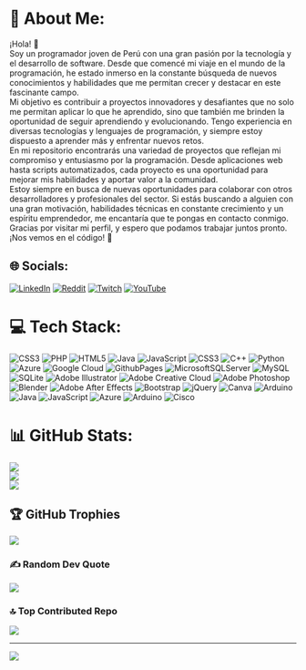 # 💫 About Me:
¡Hola! 👋<br>Soy un programador joven de Perú con una gran pasión por la tecnología y el desarrollo de software. Desde que comencé mi viaje en el mundo de la programación, he estado inmerso en la constante búsqueda de nuevos conocimientos y habilidades que me permitan crecer y destacar en este fascinante campo.<br>Mi objetivo es contribuir a proyectos innovadores y desafiantes que no solo me permitan aplicar lo que he aprendido, sino que también me brinden la oportunidad de seguir aprendiendo y evolucionando. Tengo experiencia en diversas tecnologías y lenguajes de programación, y siempre estoy dispuesto a aprender más y enfrentar nuevos retos.<br>En mi repositorio encontrarás una variedad de proyectos que reflejan mi compromiso y entusiasmo por la programación. Desde aplicaciones web hasta scripts automatizados, cada proyecto es una oportunidad para mejorar mis habilidades y aportar valor a la comunidad.<br>Estoy siempre en busca de nuevas oportunidades para colaborar con otros desarrolladores y profesionales del sector. Si estás buscando a alguien con una gran motivación, habilidades técnicas en constante crecimiento y un espíritu emprendedor, me encantaría que te pongas en contacto conmigo.<br>Gracias por visitar mi perfil, y espero que podamos trabajar juntos pronto.<br>¡Nos vemos en el código! 🚀<br>


## 🌐 Socials:
 [![LinkedIn](https://img.shields.io/badge/LinkedIn-%230077B5.svg?logo=linkedin&logoColor=white)](https://www.linkedin.com/in/jose-jesus-balcazar-choqque-11a573261/?lipi=urn%3Ali%3Apage%3Ad_flagship3_profile_verification_details%3B5GzuFCFzTam4A4MAsw2SZw%3D%3D) [![Reddit](https://img.shields.io/badge/Reddit-%23FF4500.svg?logo=Reddit&logoColor=white)](https://reddit.com/user/Ill_Asparagus4248) [![Twitch](https://img.shields.io/badge/Twitch-%239146FF.svg?logo=Twitch&logoColor=white)](https://twitch.tv/josebc377) [![YouTube](https://img.shields.io/badge/YouTube-%23FF0000.svg?logo=YouTube&logoColor=white)](https://youtube.com/@@BC-hn9og) 

# 💻 Tech Stack:
![CSS3](https://img.shields.io/badge/css3-%231572B6.svg?style=for-the-badge&logo=css3&logoColor=white) ![PHP](https://img.shields.io/badge/php-%23777BB4.svg?style=for-the-badge&logo=php&logoColor=white) ![HTML5](https://img.shields.io/badge/html5-%23E34F26.svg?style=for-the-badge&logo=html5&logoColor=white) ![Java](https://img.shields.io/badge/java-%23ED8B00.svg?style=for-the-badge&logo=openjdk&logoColor=white) ![JavaScript](https://img.shields.io/badge/javascript-%23323330.svg?style=for-the-badge&logo=javascript&logoColor=%23F7DF1E) ![CSS3](https://img.shields.io/badge/css3-%231572B6.svg?style=for-the-badge&logo=css3&logoColor=white) ![C++](https://img.shields.io/badge/c++-%2300599C.svg?style=for-the-badge&logo=c%2B%2B&logoColor=white) ![Python](https://img.shields.io/badge/python-3670A0?style=for-the-badge&logo=python&logoColor=ffdd54) ![Azure](https://img.shields.io/badge/azure-%230072C6.svg?style=for-the-badge&logo=microsoftazure&logoColor=white) ![Google Cloud](https://img.shields.io/badge/GoogleCloud-%234285F4.svg?style=for-the-badge&logo=google-cloud&logoColor=white) ![GithubPages](https://img.shields.io/badge/github%20pages-121013?style=for-the-badge&logo=github&logoColor=white) ![MicrosoftSQLServer](https://img.shields.io/badge/Microsoft%20SQL%20Server-CC2927?style=for-the-badge&logo=microsoft%20sql%20server&logoColor=white) ![MySQL](https://img.shields.io/badge/mysql-4479A1.svg?style=for-the-badge&logo=mysql&logoColor=white) ![SQLite](https://img.shields.io/badge/sqlite-%2307405e.svg?style=for-the-badge&logo=sqlite&logoColor=white) ![Adobe Illustrator](https://img.shields.io/badge/adobe%20illustrator-%23FF9A00.svg?style=for-the-badge&logo=adobe%20illustrator&logoColor=white) ![Adobe Creative Cloud](https://img.shields.io/badge/Adobe%20Creative%20Cloud-DA1F26.svg?style=for-the-badge&logo=Adobe%20Creative%20Cloud&logoColor=white) ![Adobe Photoshop](https://img.shields.io/badge/adobe%20photoshop-%2331A8FF.svg?style=for-the-badge&logo=adobe%20photoshop&logoColor=white) ![Blender](https://img.shields.io/badge/blender-%23F5792A.svg?style=for-the-badge&logo=blender&logoColor=white) ![Adobe After Effects](https://img.shields.io/badge/Adobe%20After%20Effects-9999FF.svg?style=for-the-badge&logo=Adobe%20After%20Effects&logoColor=white) ![Bootstrap](https://img.shields.io/badge/bootstrap-%238511FA.svg?style=for-the-badge&logo=bootstrap&logoColor=white) ![jQuery](https://img.shields.io/badge/jquery-%230769AD.svg?style=for-the-badge&logo=jquery&logoColor=white) ![Canva](https://img.shields.io/badge/Canva-%2300C4CC.svg?style=for-the-badge&logo=Canva&logoColor=white) ![Arduino](https://img.shields.io/badge/-Arduino-00979D?style=for-the-badge&logo=Arduino&logoColor=white) ![Java](https://img.shields.io/badge/java-%23ED8B00.svg?style=for-the-badge&logo=openjdk&logoColor=white) ![JavaScript](https://img.shields.io/badge/javascript-%23323330.svg?style=for-the-badge&logo=javascript&logoColor=%23F7DF1E) ![Azure](https://img.shields.io/badge/azure-%230072C6.svg?style=for-the-badge&logo=microsoftazure&logoColor=white) ![Arduino](https://img.shields.io/badge/-Arduino-00979D?style=for-the-badge&logo=Arduino&logoColor=white) ![Cisco](https://img.shields.io/badge/cisco-%23049fd9.svg?style=for-the-badge&logo=cisco&logoColor=black)
# 📊 GitHub Stats:
![](https://github-readme-stats.vercel.app/api?username=joseBC377&theme=merko&hide_border=false&include_all_commits=true&count_private=true)<br/>
![](https://github-readme-streak-stats.herokuapp.com/?user=joseBC377&theme=merko&hide_border=false)<br/>
![](https://github-readme-stats.vercel.app/api/top-langs/?username=joseBC377&theme=merko&hide_border=false&include_all_commits=true&count_private=true&layout=compact)

## 🏆 GitHub Trophies
![](https://github-profile-trophy.vercel.app/?username=joseBC377&theme=monokai&no-frame=false&no-bg=true&margin-w=4)

### ✍️ Random Dev Quote
![](https://quotes-github-readme.vercel.app/api?type=horizontal&theme=radical)

### 🔝 Top Contributed Repo
![](https://github-contributor-stats.vercel.app/api?username=joseBC377&limit=5&theme=dark&combine_all_yearly_contributions=true)

---
[![](https://visitcount.itsvg.in/api?id=joseBC377&icon=0&color=0)](https://visitcount.itsvg.in)

<!-- Proudly created with GPRM ( https://gprm.itsvg.in ) -->
